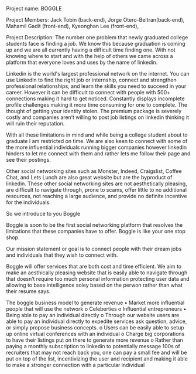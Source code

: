 Project name: BOGGLE

Project Members:
Jack Tobin (back-end),
Jorge Otero-Beltran(back-end),
Mahamil Gadit (front-end),
Kyeonghan Lee (front-end),

Project Description:
The number one problem that newly graduated college students face is finding a job. We know this because graduation is coming up and we are all currently having a difficult time finding one. With not knowing where to start and with the help of others we came across a platform that everyone loves and uses by the name of linkedin.

Linkedin is the world's largest professional network on the internet. You can use LinkedIn to find the right job or internship, connect and strengthen professional relationships, and learn the skills you need to succeed in your career. However it can be difficult to connect with people with 500+ connections making it hard to get noticed. Constantly displays incomplete profile challenges making it more time consuming for one to complete. The thought of getting your identity stolen. The premium package is severely costly and companies aren’t willing to post job listings on linkedin thinking it will ruin their reputation.

With all these limitations in mind and while being a college student about to graduate I am restricted on time. We are also keen to connect with some of the more influential individuals running bigger companies however linkedin hinders to let me connect with them and rather lets me follow their page and see their postings.

Other social networking sites such as Monster, Indeed, Craigslist, Coffee Chat, and Lets Lunch are also great website but are the byproduct of linkedin. These other social networking sites are not aesthetically pleasing, are difficult to navigate through, prone to scams, offer little to no additional resources, not reaching a large audience, and provide no definite incentive for the individuals.

So we introduce to you Boggle

Boggle is soon to be the first social networking platform that resolves the limitations that these companies have to offer. Boggle is like your one stop shop.

Our mission statement or goal is to connect people with their dream jobs and individuals that they wish to connect with.

Boggle will offer services that are both cost and time efficient. We aim to make an aesthically pleasing website that is easily able to navigate through that doesn’t require too much personal information protecting user data and allowing to base intelligence soley based on the perwon rather than what their resume says.

The boggle business model to generate revenue
•	Market more influential people that will use the network 
o	Celeberties 
o	Influential entrepreneurs 
•	Being able to pay an individual directly
o	Through our website users are able to pay an individual directly to expedite services ask question, advice, or simply propose business concepts.
o	Users can be easily able to setup up online virtual conferences with an individual
o	Charge big corporations to have their listings put on there to generate more revenue
o	Rather than paying a monthly subscription to linkedin to potentially message 100s of recruiters that may not reach back you, one can pay a small fee and will be put on top of the list, incentivizing the user and recipient and making it able to make a stronger connection with a particular individual
